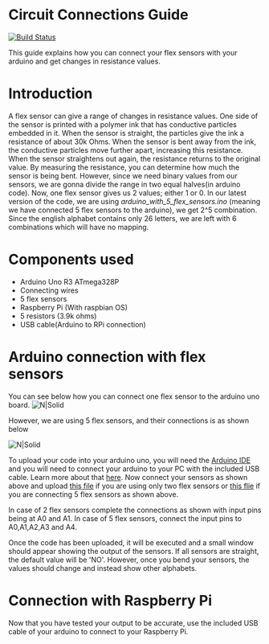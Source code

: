 # Circuit Connections Guide

[![Build Status](https://travis-ci.org/joemccann/dillinger.svg?branch=master)](https://travis-ci.org/joemccann/dillinger)

This guide explains how you can connect your flex sensors with your arduino and get changes in resistance values.

# Introduction
A flex sensor can give a range of changes in resistance values. One side of the sensor is printed with a polymer ink that has conductive particles embedded in it. When the sensor is straight, the particles give the ink a resistance of about 30k Ohms. When the sensor is bent away from the ink, the conductive particles move further apart, increasing this resistance.
When the sensor straightens out again, the resistance returns to the original value. By measuring the resistance, you can determine how much the sensor is being bent.
 However, since we need binary values from our sensors, we are gonna divide the range in two equal halves(in arduino code).
Now, one flex sensor gives us 2 values; either 1 or 0. In our latest version of the code, we are using *arduino_with_5_flex_sensors.ino* (meaning we have connected 5 flex sensors to the arduino), we get 2^5 combination. Since the english alphabet contains only 26 letters, we are left with 6 combinations which will have no mapping.

# Components used
- Arduino Uno R3 ATmega328P
- Connecting wires
- 5 flex sensors
- Raspberry Pi (With raspbian OS)
- 5 resistors (3.9k ohms)
- USB cable(Arduino to RPi connection)
# Arduino connection with flex sensors
You can see below how you can connect one flex sensor to the arduino uno board.
![N|Solid](https://cdn.sparkfun.com/assets/learn_tutorials/5/1/1/example_circuit_bb.png)

However, we are using 5 flex sensors, and their connections is as shown below

![N|Solid](https://i0.wp.com/www.marcopucci.it/wp-content/uploads/2014/06/flex_sensor_5_dita_bb.jpg)

To upload your code into your arduino uno, you will need the [Arduino IDE](https://www.arduino.cc/en/main/software) and you will need to connect your arduino to your PC with the included USB cable. Learn more about that [here](https://www.instructables.com/id/Getting-Started-With-an-Arduino-Step-by-Step-Guide/).
Now connect your sensors as shown above and upload [this file](https://github.com/Naman1997/VAAK-firebase-arduino-python_serial_comunication-/blob/master/Arduino%20code%20for%20transfering%20data%20to%20RPi/arduino_with_2_flex_sensors.ino) if you are using only two flex sensors or [this flie](https://github.com/Naman1997/VAAK-firebase-arduino-python_serial_comunication-/blob/master/Arduino%20code%20for%20transfering%20data%20to%20RPi/arduino_with_5_flex_sensors.ino) if you are connecting 5 flex sensors as shown above.

In case of 2 flex sensors complete the connections as shown with input pins being at A0 and A1. In case of 5 flex sensors, connect the input pins to A0,A1,A2,A3 and A4.

Once the code has been uploaded, it will be executed and a small window should appear showing the output of the sensors.
If all sensors are straight, the default value will be 'NO'. However, once you bend your sensors, the values should change and instead show other alphabets.

# Connection with Raspberry Pi
Now that you have tested your output to be accurate, use the included USB cable of your arduino to connect to your Raspberry Pi.
